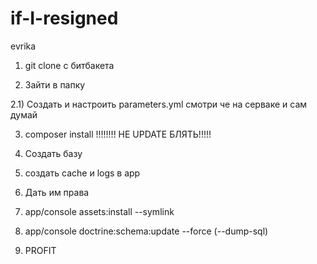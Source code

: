 # if-I-resigned

evrika

1) git clone с битбакета

2) Зайти в папку

2.1) Создать и настроить parameters.yml смотри че на серваке и сам думай

3) composer install !!!!!!!! НЕ UPDATE БЛЯТЬ!!!!!

4) Создать базу

5) создать cache и logs в app

6) Дать им права

7) app/console assets:install --symlink

8) app/console doctrine:schema:update --force (--dump-sql)

9) PROFIT
